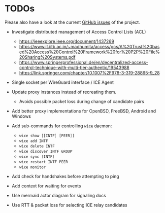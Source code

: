 # TODOs

Please also have a look at the current [GitHub issues](https://github.com/stv0g/wice/issues) of the project.

-   Investigate distributed management of Access Control Lists (ACL)
    -   <https://ieeexplore.ieee.org/document/1437269>
    -   <https://www.it.iitb.ac.in/~madhumita/access/gcs/A%20Trust%20based%20Access%20Control%20Framework%20for%20P2P%20File%20Sharing%20Systems.pdf>
    -   <https://www.springerprofessional.de/en/decentralized-access-control-technique-with-multi-tier-authentic/19543988>
    -   <https://link.springer.com/chapter/10.1007%2F978-3-319-28865-9_28>

-   Single socket per WireGuard interface / ICE Agent

-   Update proxy instances instead of recreating them.
    -   Avoids possible packet loss during change of candidate pairs

-   Add better proxy implementations for OpenBSD, FreeBSD, Android and Windows

-   Add sub-commands for controlling `wice` daemon:
    -   `wice show [[INTF] [PEER]]`
    -   `wice add INTF`
    -   `wice delete INTF`
    -   `wice discover INTF GROUP`
    -   `wice sync [INTF]`
    -   `wice restart INTF PEER`
    -   `wice monitor`

-   Add check for handshakes before attempting to ping

-   Add context for waiting for events

-   Use mermaid actor diagram for signaling docs

-   Use RTT & packet loss for selecting ICE relay candidates
